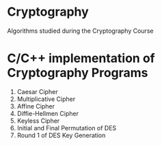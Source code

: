 # Cryptography
Algorithms studied during the Cryptography Course
# C/C++ implementation of Cryptography Programs 
1. Caesar Cipher
2. Multiplicative Cipher
3. Affine Cipher
4. Diffie-Hellmen Cipher
5. Keyless Cipher
6. Initial and Final Permutation of DES
7. Round 1 of DES Key Generation
